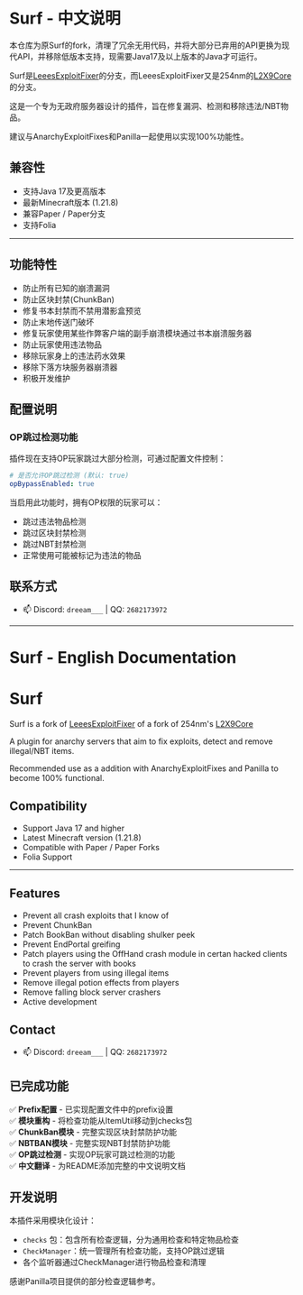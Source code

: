 # Surf - 中文说明

本仓库为原Surf的fork，清理了冗余无用代码，并将大部分已弃用的API更换为现代API，并移除低版本支持，现需要Java17及以上版本的Java才可运行。

Surf是[LeeesExploitFixer](https://github.com/XeraPlugins/LeeesExploitFixer-3.0)的分支，而LeeesExploitFixer又是254nm的[L2X9Core](https://github.com/254nm/L2X9Core)的分支。

这是一个专为无政府服务器设计的插件，旨在修复漏洞、检测和移除违法/NBT物品。

建议与AnarchyExploitFixes和Panilla一起使用以实现100%功能性。

## 兼容性

- 支持Java 17及更高版本
- 最新Minecraft版本 (1.21.8)
- 兼容Paper / Paper分支
- 支持Folia

___

## 功能特性

* 防止所有已知的崩溃漏洞
* 防止区块封禁(ChunkBan)
* 修复书本封禁而不禁用潜影盒预览
* 防止末地传送门破坏
* 修复玩家使用某些作弊客户端的副手崩溃模块通过书本崩溃服务器
* 防止玩家使用违法物品
* 移除玩家身上的违法药水效果
* 移除下落方块服务器崩溃器
* 积极开发维护

## 配置说明

### OP跳过检测功能

插件现在支持OP玩家跳过大部分检测，可通过配置文件控制：

```yaml
# 是否允许OP跳过检测 (默认: true)
opBypassEnabled: true
```

当启用此功能时，拥有OP权限的玩家可以：
- 跳过违法物品检测
- 跳过区块封禁检测
- 跳过NBT封禁检测
- 正常使用可能被标记为违法的物品

## 联系方式

- 📫 Discord: `dreeam___` | QQ: `2682173972`

---

# Surf - English Documentation

# Surf

Surf is a fork of [LeeesExploitFixer](https://github.com/XeraPlugins/LeeesExploitFixer-3.0) of a fork of
254nm's [L2X9Core](https://github.com/254nm/L2X9Core)

A plugin for anarchy servers that aim to fix exploits, detect and remove illegal/NBT items.

Recommended use as a addition with AnarchyExploitFixes and Panilla to become 100% functional.

## Compatibility

- Support Java 17 and higher
- Latest Minecraft version (1.21.8)
- Compatible with Paper / Paper Forks
- Folia Support

___

## Features

* Prevent all crash exploits that I know of
* Prevent ChunkBan
* Patch BookBan without disabling shulker peek
* Prevent EndPortal greifing
* Patch players using the OffHand crash module in certan hacked clients to crash the server with books
* Prevent players from using illegal items
* Remove illegal potion effects from players
* Remove falling block server crashers
* Active development

## Contact

- 📫 Discord: `dreeam___` | QQ: `2682173972`

## 已完成功能

✅ **Prefix配置** - 已实现配置文件中的prefix设置  
✅ **模块重构** - 将检查功能从ItemUtil移动到checks包  
✅ **ChunkBan模块** - 完整实现区块封禁防护功能  
✅ **NBTBAN模块** - 完整实现NBT封禁防护功能  
✅ **OP跳过检测** - 实现OP玩家可跳过检测的功能  
✅ **中文翻译** - 为README添加完整的中文说明文档  

## 开发说明

本插件采用模块化设计：
- `checks` 包：包含所有检查逻辑，分为通用检查和特定物品检查
- `CheckManager`：统一管理所有检查功能，支持OP跳过逻辑
- 各个监听器通过CheckManager进行物品检查和清理

感谢Panilla项目提供的部分检查逻辑参考。
